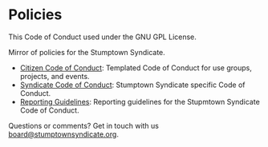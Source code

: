 Policies
========

This Code of Conduct used under the GNU GPL License.

Mirror of policies for the Stumptown Syndicate. 

* [Citizen Code of Conduct](citizen_code_of_conduct.md): Templated Code of Conduct for use groups, projects, and events.
* [Syndicate Code of Conduct](syndicate_code_of_conduct.md): Stumptown Syndicate specific Code of Conduct.
* [Reporting Guidelines](reporting_guidelines.md): Reporting guidelines for the Stupmtown Syndicate Code of Conduct.

Questions or comments? Get in touch with us board@stumptownsyndicate.org.
